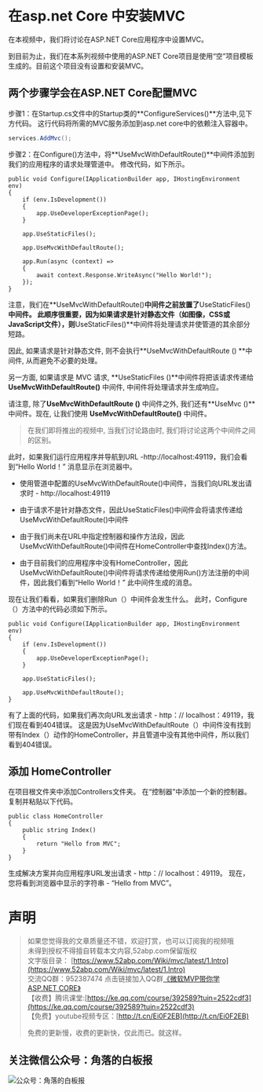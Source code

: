 # 在asp.net Core 中安装MVC

在本视频中，我们将讨论在ASP.NET Core应用程序中设置MVC。

到目前为止，我们在本系列视频中使用的ASP.NET Core项目是使用“空”项目模板生成的。目前这个项目没有设置和安装MVC。

## 两个步骤学会在ASP.NET Core配置MVC

 步骤1：在Startup.cs文件中的Startup类的**ConfigureServices()**方法中,见下方代码。 这行代码将所需的MVC服务添加到asp.net core中的依赖注入容器中。
``` csharp
services.AddMvc();
```
步骤2：在Configure()方法中，将**UseMvcWithDefaultRoute()**中间件添加到我们的应用程序的请求处理管道中。 修改代码，如下所示。
```
public void Configure(IApplicationBuilder app, IHostingEnvironment env)
{
    if (env.IsDevelopment())
    {
        app.UseDeveloperExceptionPage();
    }

    app.UseStaticFiles();

    app.UseMvcWithDefaultRoute();

    app.Run(async (context) =>
    {
        await context.Response.WriteAsync("Hello World!");
    });
}
```
注意，我们在**UseMvcWithDefaultRoute()**中间件之前放置了**UseStaticFiles()**中间件。 此顺序很重要，因为如果请求是针对静态文件（如图像，CSS或JavaScript文件），则**UseStaticFiles()**中间件将处理请求并使管道的其余部分短路。

因此, 如果请求是针对静态文件, 则不会执行**UseMvcWithDefaultRoute () **中间件, 从而避免不必要的处理。

另一方面, 如果请求是 MVC 请求, **UseStaticFiles ()**中间件将把该请求传递给 **UseMvcWithDefaultRoute()** 中间件, 中间件将处理请求并生成响应。

请注意, 除了**UseMvcWithDefaultRoute ()** 中间件之外, 我们还有**UseMvc ()**中间件。现在, 让我们使用 **UseMvcWithDefaultRoute()** 中间件。

> 在我们即将推出的视频中, 当我们讨论路由时, 我们将讨论这两个中间件之间的区别。
 
此时，如果我们运行应用程序并导航到URL -http://localhost:49119，我们会看到“Hello World！” 消息显示在浏览器中。

- 使用管道中配置的UseMvcWithDefaultRoute()中间件，当我们向URL发出请求时 -  http://localhost:49119

- 由于请求不是针对静态文件，因此UseStaticFiles()中间件会将请求传递给UseMvcWithDefaultRoute()中间件

- 由于我们尚未在URL中指定控制器和操作方法段，因此UseMvcWithDefaultRoute()中间件在HomeController中查找Index()方法。

- 由于目前我们的应用程序中没有HomeController，因此UseMvcWithDefaultRoute()中间件将请求传递给使用Run()方法注册的中间件，因此我们看到“Hello World！” 此中间件生成的消息。

现在让我们看看，如果我们删除Run（）中间件会发生什么。 此时，Configure（）方法中的代码必须如下所示。

```
public void Configure(IApplicationBuilder app, IHostingEnvironment env)
{
    if (env.IsDevelopment())
    {
        app.UseDeveloperExceptionPage();
    }

    app.UseStaticFiles();

    app.UseMvcWithDefaultRoute();
}
```
有了上面的代码，如果我们再次向URL发出请求 -  http：// localhost：49119，我们现在看到404错误。 这是因为UseMvcWithDefaultRoute（）中间件没有找到带有Index（）动作的HomeController，并且管道中没有其他中间件，所以我们看到404错误。

## 添加 HomeController

在项目根文件夹中添加Controllers文件夹。 在“控制器”中添加一个新的控制器。 复制并粘贴以下代码。
```
public class HomeController
{
    public string Index()
    {
        return "Hello from MVC";
    }
}
```

生成解决方案并向应用程序URL发出请求 -  http：// localhost：49119。 现在，您将看到浏览器中显示的字符串 - “Hello from MVC”。
 



































# 声明


> 如果您觉得我的文章质量还不错，欢迎打赏，也可以订阅我的视频哦 </br>
> 未得到授权不得擅自转载本文内容,52abp.com保留版权</br>
> 文字版目录： [https://www.52abp.com/Wiki/mvc/latest/1.Intro](https://www.52abp.com/Wiki/mvc/latest/1.Intro) </br>
> 交流QQ群：952387474 点击链接加入QQ群[《微软MVP带你学ASP.NET CORE》](https://jq.qq.com/?_wv=1027&k=5nq4PFQ)</br>
> 【收费】腾讯课堂:[https://ke.qq.com/course/392589?tuin=2522cdf3](https://ke.qq.com/course/392589?tuin=2522cdf3) </br>
> 【免费】youtube视频专区：[http://t.cn/Ei0F2EB](http://t.cn/Ei0F2EB) </br>
>
>免费的更新慢，收费的更新快，仅此而已。就这样。 </br>

## 关注微信公众号：角落的白板报
![公众号：角落的白板报](https://upload-images.jianshu.io/upload_images/1979022-f19c505c18160c16.png)









